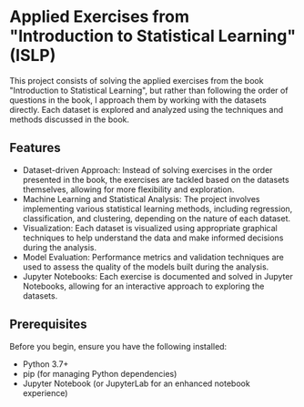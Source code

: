 # Applied Exercises from "Introduction to Statistical Learning" (ISLP)

This project consists of solving the applied exercises from the book "Introduction to Statistical Learning", but rather than following the order of questions in the book, I approach them by working with the datasets directly. Each dataset is explored and analyzed using the techniques and methods discussed in the book.

## Features
- Dataset-driven Approach: Instead of solving exercises in the order presented in the book, the exercises are tackled based on the datasets themselves, allowing for more flexibility and exploration.
- Machine Learning and Statistical Analysis: The project involves implementing various statistical learning methods, including regression, classification, and clustering, depending on the nature of each dataset.
- Visualization: Each dataset is visualized using appropriate graphical techniques to help understand the data and make informed decisions during the analysis.
- Model Evaluation: Performance metrics and validation techniques are used to assess the quality of the models built during the analysis.
- Jupyter Notebooks: Each exercise is documented and solved in Jupyter Notebooks, allowing for an interactive approach to exploring the datasets.

## Prerequisites

Before you begin, ensure you have the following installed:

- Python 3.7+
- pip (for managing Python dependencies)
- Jupyter Notebook (or JupyterLab for an enhanced notebook experience)
